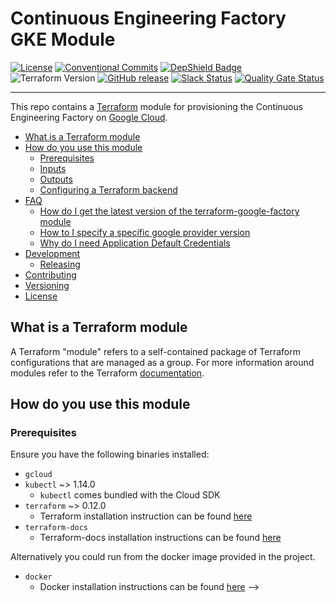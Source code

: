 # Continuous Engineering Factory GKE Module

[![License](https://img.shields.io/github/license/ContinuousEngineeringProject/terraform-google-factory)](https://github.com/ContinuousEngineeringProject/terraform-google-factory/blob/master/LICENSE)
[![Conventional Commits](https://img.shields.io/badge/Conventional%20Commits-1.0.0-yellow.svg)](https://conventionalcommits.org)
[![DepShield Badge](https://depshield.sonatype.org/badges/ContinuousEngineeringProject/terraform-google-factory/depshield.svg)](https://depshield.github.io)
![Terraform Version](https://img.shields.io/badge/tf-%3E%3D0.12.0-blue.svg)
[![GitHub release](https://img.shields.io/github/v/release/ContinuousEngineeringProject/terraform-google-factory?include_prereleases)](https://github.com/ContinuousEngineeringProject/terraform-google-factory/releases/latest)
[![Slack Status](https://img.shields.io/badge/slack-join_chat-white.svg?logo=slack&style=social)](https://continuousengproject.slack.com)
[![Quality Gate Status](https://sonarcloud.io/api/project_badges/measure?project=ContinuousEngineeringProject_terraform-google-factory&metric=alert_status)](https://sonarcloud.io/dashboard?id=ContinuousEngineeringProject_terraform-google-factory)

---

This repo contains a [Terraform](https://www.terraform.io/) module for provisioning the Continuous Engineering Factory on [Google Cloud](https://cloud.google.com/).

<!-- TOC -->

- [What is a Terraform module](#what-is-a-terraform-module)
- [How do you use this module](#how-do-you-use-this-module)
    - [Prerequisites](#prerequisites)
    - [Inputs](#inputs)
    - [Outputs](#outputs)
    - [Configuring a Terraform backend](#configuring-a-terraform-backend)
- [FAQ](#faq)
    - [How do I get the latest version of the terraform-google-factory module](#how-do-i-get-the-latest-version-of-the-terraform-google-factory-module)
    - [How to I specify a specific google provider version](#how-to-i-specify-a-specific-google-provider-version)
    - [Why do I need Application Default Credentials](#why-do-i-need-application-default-credentials)
- [Development](#development)
    - [Releasing](#releasing)
- [Contributing](#contributing)
- [Versioning](#versioning)
- [License](#license)

<!-- /TOC -->

## What is a Terraform module

A Terraform "module" refers to a self-contained package of Terraform configurations that are managed as a group.
For more information around modules refer to the Terraform [documentation](https://www.terraform.io/docs/modules/index.html).

## How do you use this module

### Prerequisites

<!-- ToDo: Update with the local prerequisites -->

Ensure you have the following binaries installed:
- `gcloud`
- `kubectl` ~> 1.14.0
  - `kubectl` comes bundled with the Cloud SDK
- `terraform` ~> 0.12.0
  - Terraform installation instruction can be found [here](https://learn.hashicorp.com/terraform/getting-started/install)
- `terraform-docs`
  - Terraform-docs installation instructions can be found [here](https://terraform-docs.io/user-guide/installation/)

<!-- ToDo: Update with docker prerequisites -->
Alternatively you could run from the docker image provided in the project.
- `docker`
  - Docker installation instructions can be found [here](https://docs.docker.com/engine/install/)
-->
<!-- 
You also need to install the Cloud SDK, in particular `gcloud`.
You find instructions on how to install and authenticate in the [Google Cloud Installation and Setup](https://cloud.google.com/deployment-manager/docs/step-by-step-guide/installation-and-setup) guide as well.

Once you have `gcloud` installed, you need to create [Application Default Credentials](https://cloud.google.com/sdk/gcloud/reference/auth/application-default/login) by running:

```bash
gcloud auth application-default login
```

Alternatively, you can export the environment variable _GOOGLE\_APPLICATION\_CREDENTIALS_ referencing the path to a Google Cloud [service account key file](https://cloud.google.com/iam/docs/creating-managing-service-account-keys).
-->
